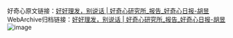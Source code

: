 好奇心原文链接：[好好理发，别说话 | 好奇心研究所_报告_好奇心日报-胡昱 ](https://www.qdaily.com/articles/11061.html)
WebArchive归档链接：[好好理发，别说话 | 好奇心研究所_报告_好奇心日报-胡昱 ](http://web.archive.org/web/20190623163633/https://www.qdaily.com/articles/11061.html)
![image](http://ww3.sinaimg.cn/large/007d5XDply1g3wco7dl1gj30u02qdwsh)